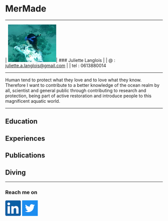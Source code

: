 # MerMade
________________
| ![dive](/images/freedivingjuju.png)<img align="left">| ### Juliette Langlois
|                                                      | @ :   juliette.a.langlois@gmail.com
|                                                      | tel : 0613880014

_________________

Human tend to protect what they love and to love what they know. Therefore I want to contribute to a better knowledge of the ocean realm by all, scientist and general public through contributing to research and protection, being part of active restoration and introduce people to this magnificent aquatic world.

_________________
  
## Education

## Experiences

## Publications

## Diving


_________________________________

### Reach me on

[![linkedin](/images/linkedin.png)](https://www.linkedin.com/in/juliette-langlois-838271109/) [![twitter](/images/twitter.png)](https://twitter.com/Juliette__L) 

